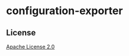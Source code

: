 # configuration-exporter

## License

[Apache License 2.0](https://www.apache.org/licenses/LICENSE-2.0)

